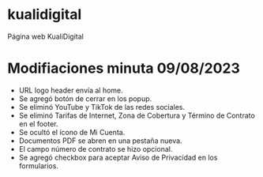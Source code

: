 # kualidigital
Página web KualiDigital

# Modifiaciones minuta 09/08/2023
- URL logo header envía al home.
- Se agregó botón de cerrar en los popup.
- Se eliminó YouTube y TikTok de las redes sociales.
- Se eliminó Tarifas de Internet, Zona de Cobertura y Término de Contrato en el footer.
- Se ocultó el ícono de Mi Cuenta.
- Documentos PDF se abren en una pestaña nueva.
- El campo número de contrato se hizo opcional.
- Se agregó checkbox para aceptar Aviso de Privacidad en los formularios.
